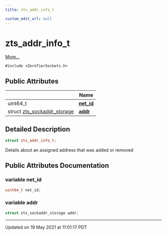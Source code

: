 ```yaml
---
title: zts_addr_info_t

custom_edit_url: null
---
```


# zts_addr_info_t



 [More...](#detailed-description)


`#include <ZeroTierSockets.h>`

## Public Attributes

|                | Name           |
| -------------- | -------------- |
| uint64_t | **[net_id](/autogen/libzt/classes/structzts__addr__info__t.md#variable-net_id)**  |
| struct <a href="/autogen/libzt/classes/structzts__sockaddr__storage.md">zts_sockaddr_storage</a> | **[addr](/autogen/libzt/classes/structzts__addr__info__t.md#variable-addr)**  |

## Detailed Description

```cpp
struct zts_addr_info_t;
```


Details about an assigned address that was added or removed 

## Public Attributes Documentation

### variable net_id

```cpp
uint64_t net_id;
```


### variable addr

```cpp
struct zts_sockaddr_storage addr;
```


-------------------------------

Updated on 19 May 2021 at 11:01:17 PDT
